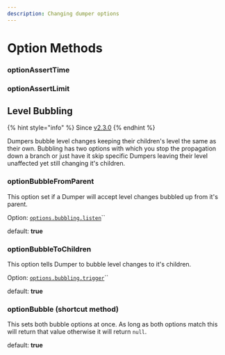 ```yaml
---
description: Changing dumper options
---
```


# Option Methods

### optionAssertTime

### optionAssertLimit

## Level Bubbling

{% hint style="info" %}
Since [v2.3.0](../../history/changelog.md#2-3-0-2021-sep-30)
{% endhint %}

Dumpers bubble level changes keeping their children's level the same as their own. Bubbling has two options with which you stop the propagation down a branch or just have it skip specific Dumpers leaving their level unaffected yet still changing it's children.

### optionBubbleFromParent

This option set if a Dumper will accept level changes bubbled up from it's parent.

Option: [`options.bubbling.listen`](../../components/options.md#listen)``

default: **true**

### optionBubbleToChildren

This option tells Dumper to bubble level changes to it's children.

Option: [`options.bubbling.trigger`](../../components/options.md#trigger)``

default: **true**

### optionBubble (shortcut method)

This sets both bubble options at once. As long as both options match this will return that value otherwise it will return `null`.

default: **true**

